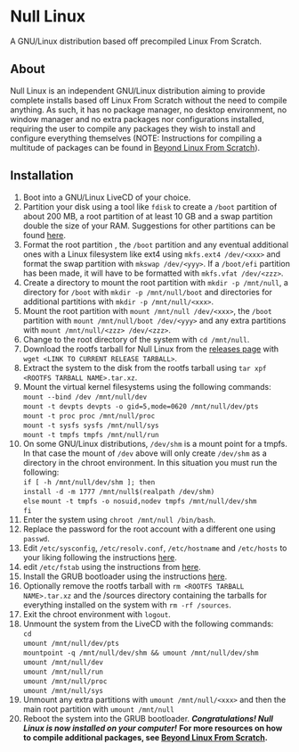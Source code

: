 # Null Linux
A GNU/Linux distribution based off precompiled Linux From Scratch.
## About
Null Linux is an independent GNU/Linux distribution aiming to provide complete installs based off Linux From Scratch without the need to compile anything. As such, it has no package manager, no desktop environment, no window manager and no extra packages nor configurations installed, requiring the user to compile any packages they wish to install and configure everything themselves (NOTE: Instructions for compiling a multitude of packages can be found in [Beyond Linux From Scratch](https://www.linuxfromscratch.org/blfs/)).
## Installation
 1. Boot into a GNU/Linux LiveCD of your choice.
 2. Partition your disk using a tool like `fdisk` to create a `/boot` partition of about 200 MB, a root partition of at least 10 GB and a swap partition double the size of your RAM. Suggestions for other partitions can be found [here](ttps://www.linuxfromscratch.org/lfs/view/stable/chapter02/creatingpartition.html).
 3. Format the root partition , the `/boot` partition and any eventual additional ones with a Linux filesystem like ext4 using `mkfs.ext4 /dev/<xxx>` and format the swap partition with `mkswap /dev/<yyy>`. If a `/boot/efi` partition has been made, it will have to be formatted with `mkfs.vfat /dev/<zzz>`.
 4. Create a directory to mount the root partition with `mkdir -p /mnt/null`, a directory for `/boot` with `mkdir -p /mnt/null/boot` and directories for additional partitions with `mkdir -p /mnt/null/<xxx>`.
 5.  Mount the root partition with `mount /mnt/null /dev/<xxx>`, the `/boot` partition with `mount /mnt/null/boot /dev/<yyy>` and any extra partitions with `mount /mnt/null/<zzz> /dev/<zzz>`.
 6. Change to the root directory of the system with `cd /mnt/null`.
 7. Download the rootfs tarball for Null Linux from the [releases page](https://github.com/MymeType/null-linux/releases) with `wget <LINK TO CURRENT RELEASE TARBALL>`.
 8. Extract the system to the disk from the rootfs tarball using `tar xpf <ROOTFS TARBALL NAME>.tar.xz`.
 9. Mount the virtual kernel filesystems using the following commands:<br>`mount --bind /dev /mnt/null/dev`<br>`mount -t devpts devpts -o gid=5,mode=0620 /mnt/null/dev/pts`<br>`mount -t proc proc /mnt/null/proc`<br>`mount -t sysfs sysfs /mnt/null/sys`<br>`mount -t tmpfs tmpfs /mnt/null/run`
 10. On some GNU/Linux distributions, `/dev/shm` is a mount point for a tmpfs. In that case the mount of `/dev` above will only create `/dev/shm` as a directory in the chroot environment. In this situation you must run the following:<br> `if [ -h /mnt/null/dev/shm ]; then`<br>`install -d -m 1777 /mnt/null$(realpath /dev/shm)`<br>`else`
  `mount -t tmpfs -o nosuid,nodev tmpfs /mnt/null/dev/shm`<br>`fi`
 11. Enter the system using `chroot /mnt/null /bin/bash`.
 12. Replace the password for the root account with a different one using `passwd`.
 13. Edit `/etc/sysconfig`, `/etc/resolv.conf`, `/etc/hostname` and `/etc/hosts` to your liking following the instructions [here](https://www.linuxfromscratch.org/lfs/view/stable/chapter09/network.html). 
 14. edit `/etc/fstab` using the instructions from [here](https://www.linuxfromscratch.org/lfs/view/stable/chapter10/fstab.html).
 15. Install the GRUB bootloader using the instructions [here](https://www.linuxfromscratch.org/lfs/view/stable/chapter10/grub.html).
 16. Optionally remove the rootfs tarball with `rm <ROOTFS TARBALL NAME>.tar.xz` and the /sources directory containing the tarballs for everything installed on the system with `rm -rf /sources`.
 17. Exit the chroot environment with `logout`.
 18. Unmount the system from the LiveCD with the following commands:<br>`cd`<br>`umount /mnt/null/dev/pts`<br>`mountpoint -q /mnt/null/dev/shm && umount /mnt/null/dev/shm`<br>`umount /mnt/null/dev`<br>`umount /mnt/null/run`<br>`umount /mnt/null/proc`<br>`umount /mnt/null/sys`
 19. Unmount any extra partitions with `umount /mnt/null/<xxx>` and then the main root partition with `umount /mnt/null`
 20. Reboot the system into the GRUB bootloader.
***Congratulations! Null Linux is now installed on your computer!***
**For more resources on how to compile additional packages, see [Beyond Linux From Scratch](https://www.linuxfromscratch.org/blfs/).**
